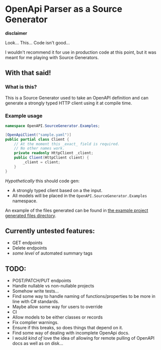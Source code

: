 # OpenApi Parser as a Source Generator

__disclaimer__

Look... This... Code isn't good...

I wouldn't recommend it for use in production code at this point, but it was meant for me playing with Source Generators.

## With that said!

### What is this?

This is a Source Generator used to take an OpenAPI definition and can generate a strongly typed HTTP client using it at compile time.

### Example usage

```csharp
namespace OpenAPI.SourceGenerator.Examples;

[OpenApiClient("sample.yaml")]
public partial class Client {
    // At the moment this _exact_ field is required.
    // No other names work.
    private readonly HttpClient _client;
    public Client(HttpClient client) {
        _client = client;
    }
}
```

_Hypothetically_ this should code gen:
 - A strongly typed client based on a the input.
 - All models will be placed in the `OpenAPI.SourceGenerator.Examples` namespace.

An example of the files generated can be found in [the example project generated files directory](ExampleUsage/generated/sampleOutput/OpenAPI.SourceGenerator).

## Currently untested features:
  - GET endpoints
  - Delete endpoints
  - _some level_ of automated summary tags

## TODO:
 - POST/PATCH/PUT endpoints
 - Handle nullable vs non-nullable projects
 - Somehow write tests...
 - Find some way to handle naming of functions/properties to be more in line with C# standards.
 - Maybe allow some way for users to override 
 - CI
 - Allow models to be either classes or records
 - Fix complier warnings.
 - Ensure if this breaks, so does things that depend on it.
 - Find some way of dealing with incomplete OpenApi docs.
 - I would _kind of_ love the idea of allowing for remote pulling of OpenAPI docs as well as on disk...
